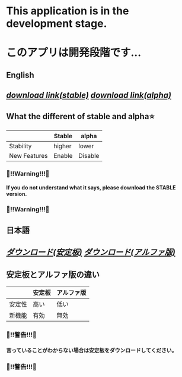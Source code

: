 # This application is in the development stage.
# このアプリは開発段階です... 
## English
## *[download link(stable)](https://github.com/hakumai22/AndroidWidgetForWindows/releases/download/v0.0.1-stable/Binary.zip) [download link(alpha)](https://github.com/hakumai22/AndroidWidgetForWindows/releases/download/v0.0.1-alpha/Binary.zip)*
## What the different of stable and alpha<font style="vertical-align: inherit;"><font style="vertical-align: inherit;">⭐</font></font>  
|  | Stable | alpha |  
|---------|---------|---------|  
| Stability | higher | lower |
| New Features | Enable | Disable |

### :rotating_light:‼️Warning!‼️:rotating_light:
#### If you do not understand what it says, please download the STABLE version.  
### :rotating_light:‼️Warning!‼️:rotating_light:  
## 日本語
## *[ダウンロード(安定板)](https://github.com/hakumai22/AndroidWidgetForWindows/releases/download/v0.0.1-stable/Binary.zip) [ダウンロード(アルファ版)](https://github.com/hakumai22/AndroidWidgetForWindows/releases/download/v0.0.1-alpha/Binary.zip)*
## 安定板とアルファ版の違い  
|  | 安定板 | アルファ版 |  
|---------|---------|---------|  
| 安定性 | 高い | 低い |
| 新機能 | 有効 | 無効 |

### :rotating_light:‼️警告!‼️:rotating_light:
#### 言っていることがわからない場合は安定板をダウンロードしてください。  
### :rotating_light:‼️警告!‼️:rotating_light:
